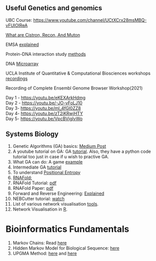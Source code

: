 ## Useful Genetics and genomics

UBC Course: https://www.youtube.com/channel/UCtXCrx28msMBQ-vFUIOIReA

[What are Cistron, Recon, And Muton](https://www.chegg.com/homework-help/definitions/cistron-recon-and-muton-14)

EMSA [explained](https://www.youtube.com/watch?v=G7VZfFM5YM8)

Protein-DNA interaction study [methods](https://www.youtube.com/watch?v=thd6aPeS4nU)

DNA [Microarray](https://www.youtube.com/watch?v=6ZzFihESjp0)

UCLA Institute of Quantitative & Computational Biosciences workshops [recordings](https://qcb.ucla.edu/collaboratory/workshops/w1-intro-to-unix-command-line/)

Recording of Complete Ensembl Genome Browser Workshop(2021)

Day 1 - https://youtu.be/eKEXArkHdmg<br>
Day 2 - https://youtu.be/-JO-vFoLJ10<br>
Day 3- https://youtu.be/ml_4fGl0ZZ8<br>
Day 4- https://youtu.be/zT2iKRwjHTY<br>
Day 5- https://youtu.be/VpcBVigIvWo<br>


## Systems Biology

1. Genetic Algorithms (GA) basics: [Medium Post](https://towardsdatascience.com/introduction-to-genetic-algorithms-including-example-code-e396e98d8bf3)
2. A youtube tutorial on GA: GA [tutorial](https://www.youtube.com/watch?v=uQj5UNhCPuo). Also, they have a python code tutorial too just in case if u wish to practive GA.
3. What GA can do: A game [example](https://www.youtube.com/watch?v=Gl3EjiVlz_4)
4. Intermediate GA [tutorial](https://www.youtube.com/watch?v=7J-DfS52bnI)
5. To understand [Positional Entropy](https://youtu.be/Prfg9nN2v0k)
6. [RNAFold:](https://slideplayer.com/slide/4805673/)
7. RNAFold Tutorial: [pdf](https://algosb2019.sciencesconf.org/data/RNAtutorial.pdf)
8. RNAFold Paper: [pdf](https://www.ncbi.nlm.nih.gov/pmc/articles/PMC1370799/)
9. Forward and Reverse Engineering: [Explained](https://techdifferences.com/difference-between-forward-engineering-and-reverse-engineering.html)
10. NEBCutter tutorial: [watch](https://www.youtube.com/watch?v=IgAAq6mkUH0)
11. List of various network visualisation [tools](https://bioinformaticsonline.com/pages/view/35386/list-of-visualization-tools-for-network-biology).
12. Network Visualisation in [R](https://github.com/Rohit-Satyam/jmi-notes/blob/main/README.md).


# Bioinformatics Fundamentals

1. Markov Chains: Read [here](https://towardsdatascience.com/introduction-to-markov-chains-50da3645a50d)
2. Hidden Markov Model for Biological Sequence: [here](https://towardsdatascience.com/hidden-markov-model-applied-to-biological-sequence-373d2b5a24c)
3. UPGMA Method: [here](https://www.youtube.com/watch?v=c2y9s_E2184) and [here](http://www.slimsuite.unsw.edu.au/teaching/upgma/)
